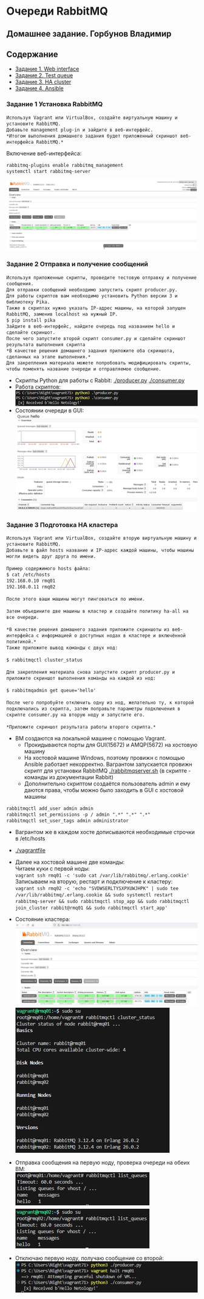 # Очереди RabbitMQ
## Домашнее задание. Горбунов Владимир

## Содержание
- [Задание 1. Web interface](#задание-1-установка-rabbitmq)
- [Задание 2. Test queue ](#задание-2-отправка-и-получение-сообщений)  
- [Задание 3. HA cluster ](#задание-3-подготовка-ha-кластера)
- [Задание 4. Ansible ](#задание-4-ansible-playbook)  

### Задание 1 Установка RabbitMQ

```
Используя Vagrant или VirtualBox, создайте виртуальную машину и установите RabbitMQ.
Добавьте management plug-in и зайдите в веб-интерфейс.
*Итогом выполнения домашнего задания будет приложенный скриншот веб-интерфейса RabbitMQ.*
```
Включение веб-интерфейса:
```
rabbitmq-plugins enable rabbitmq_management
systemctl start rabbitmq-server

```
![](./img/task1.jpg)


### Задание 2 Отправка и получение сообщений

```
Используя приложенные скрипты, проведите тестовую отправку и получение сообщения.
Для отправки сообщений необходимо запустить скрипт producer.py.  
Для работы скриптов вам необходимо установить Python версии 3 и библиотеку Pika.
Также в скриптах нужно указать IP-адрес машины, на которой запущен RabbitMQ, заменив localhost на нужный IP.
$ pip install pika  
Зайдите в веб-интерфейс, найдите очередь под названием hello и сделайте скриншот.
После чего запустите второй скрипт consumer.py и сделайте скриншот результата выполнения скрипта  
*В качестве решения домашнего задания приложите оба скриншота, сделанных на этапе выполнения.*  
Для закрепления материала можете попробовать модифицировать скрипты, чтобы поменять название очереди и отправляемое сообщение.
```
- Скрипты Python для работы с Rabbit: [./producer.py](./producer.py) [./consumer.py](./consumer.py)  
- Работа скриптов:  
![](./img/task2-1.jpg)  
- Состоянии очереди в GUI:  
![](./img/task2-2.jpg)    


### Задание 3 Подготовка HA кластера

```
Используя Vagrant или VirtualBox, создайте вторую виртуальную машину и установите RabbitMQ.
Добавьте в файл hosts название и IP-адрес каждой машины, чтобы машины могли видеть друг друга по имени.

Пример содержимого hosts файла:
$ cat /etc/hosts
192.168.0.10 rmq01
192.168.0.11 rmq02

После этого ваши машины могут пинговаться по имени.

Затем объедините две машины в кластер и создайте политику ha-all на все очереди.

*В качестве решения домашнего задания приложите скриншоты из веб-интерфейса с информацией о доступных нодах в кластере и включённой политикой.*
Также приложите вывод команды с двух нод:

$ rabbitmqctl cluster_status

Для закрепления материала снова запустите скрипт producer.py и приложите скриншот выполнения команды на каждой из нод:

$ rabbitmqadmin get queue='hello'

После чего попробуйте отключить одну из нод, желательно ту, к которой подключались из скрипта, затем поправьте параметры подключения в скрипте consumer.py на вторую ноду и запустите его.

*Приложите скриншот результата работы второго скрипта.*
```
- ВМ создаются на локальной машине с помощью Vagrant.
  - Прокидываются порты для GUI(15672) и AMQP(5672) на хостовую машину
  - На хостовой машине Windows, поэтому провижн с помощью Ansible работает некорректно. Вагрантом запускается провижн скрипт для установки RabbitMQ [./rabbitmqserver.sh](./rabbitmqserver.sh) (в скрипте - команды из документации Rabbit)
  - Дополнительно скриптом создаётся пользователь admin и ему даются права, чтобы можно было заходить в GUI с хостовой машины
```
rabbitmqctl add_user admin admin
rabbitmqctl set_permissions -p / admin ".*" ".*" ".*"
rabbitmqctl set_user_tags admin administrator

```  
  - Вагрантом же в каждом хосте дописываются необходимые строчки в /etc/hosts
  - [./vagrantfile](./vagrantfile)
  - Далее на хостовой машине две команды:  
Читаем куки с первой ноды:  
`vagrant ssh rmq01 -c 'sudo cat /var/lib/rabbitmq/.erlang.cookie'`  
Записываем на вторую, рестарт и подключение к кластеру:  
`vagrant ssh rmq02 -c 'echo "SVDWSERLTYSXPXUWJHPK" | sudo tee /var/lib/rabbitmq/.erlang.cookie && sudo systemctl restart rabbitmq-server && sudo rabbitmqctl stop_app && sudo rabbitmqctl join_cluster rabbit@rmq01 && sudo rabbitmqctl start_app'`  

- Состояние кластера:  
![](./img/task3-1.jpg)  
![](./img/task3-2.jpg)  
- Отправка сообщения на первую ноду, проверка очереди на обеих ВМ:  
![](./img/task3-4.jpg)
- Отключаю первую ноду, получаю сообщение со второй:
![](./img/task3-3.jpg)